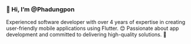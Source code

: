 ### 👋 Hi, I’m @Phadungpon
Experienced software developer with over 4 years of expertise in creating user-friendly mobile applications using Flutter. 😊 Passionate about app development and committed to delivering high-quality solutions. 💪

